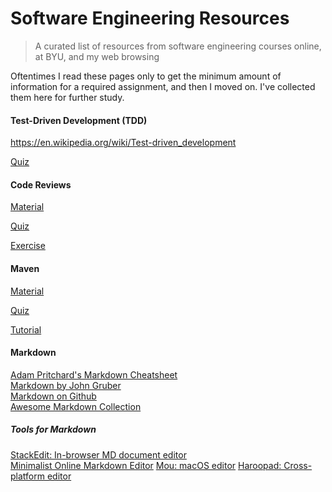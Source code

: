 # Software Engineering Resources
> A curated list of resources from software engineering courses online, at BYU, and my web browsing

Oftentimes I read these pages only to get the minimum amount of information for a required assignment, and then I moved on. I've collected them here for further study.

#### Test-Driven Development (TDD)
https://en.wikipedia.org/wiki/Test-driven_development

[Quiz](./test-driven-development/test-driven-development-quiz.md)

#### Code Reviews

[Material](https://docs.google.com/document/d/1fDF5F4Ne_P8LKLvKWe-W62MOL9EOa0K9To-LsuEARbw/edit?usp=sharing "Code Reviews") <!-- Change links to pdfs included in the repo -->

[Quiz](./code-review/code-review-quiz.md)

[Exercise](https://docs.google.com/document/d/1Xu1gTcs3_MDw_ZFHRhB6KighQhR0AY4fmADJUJdTGCc/edit?usp=sharing)

#### Maven

[Material](./maven/maven-reading.pdf)

[Quiz](./code-review/maven-quiz.md)

[Tutorial](./maven/maven-tutorial.pdf)

#### Markdown
[Adam Pritchard's Markdown Cheatsheet](https://github.com/adam-p/markdown-here/wiki/Markdown-Cheatsheet#hr)  
[Markdown by John Gruber](https://daringfireball.net/projects/markdown/)  
[Markdown on Github](https://help.github.com/en/github/writing-on-github)  
[Awesome Markdown Collection](https://github.com/mundimark/awesome-markdown)  
##### Tools for Markdown  
[StackEdit: In-browser MD document editor](https://stackedit.io/)  
[Minimalist Online Markdown Editor](http://markdown.pioul.fr/)
[Mou: macOS editor](http://25.io/mou/)
[Haroopad: Cross-platform editor](http://pad.haroopress.com/user.html)
